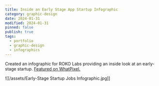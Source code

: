 ```yaml
---
title: Inside an Early Stage App Startup Infographic
category: graphic-design
date: 2024-01-31
modified: 2024-01-31
pinned: false
publish: true
tags:
  - portfolio
  - graphic-design
  - infographics
---
```

Created an infographic for ROKO Labs providing an inside look at an early-stage startup. [Featured on WhatPixel.](https://whatpixel.com/infographic-jobs-found-in-early-stage-tech-startups/)

![[/assets/Early-Stage Startup Jobs Infographic.jpg]]
